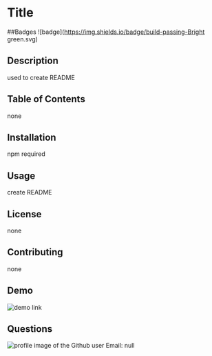 
# Title
##Badges
![badge](https://img.shields.io/badge/build-passing-Bright green.svg)
## Description
used to create README
## Table of Contents
none
## Installation
npm required
## Usage
create README
## License
none
## Contributing
none
## Demo
![demo link](none)
## Questions
![profile image of the Github user](https://avatars3.githubusercontent.com/u/56731719?v=4)
Email: null

